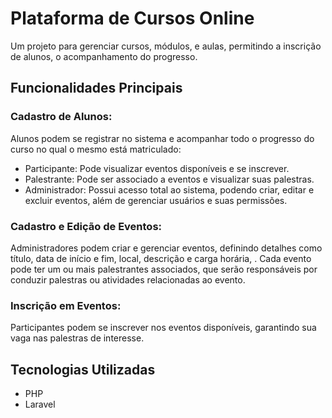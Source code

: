 # Plataforma de Cursos Online
Um projeto para gerenciar cursos, módulos, e aulas, permitindo a inscrição de alunos, o
acompanhamento do progresso.

## Funcionalidades Principais

### Cadastro de Alunos:

Alunos podem se registrar no sistema e acompanhar todo o progresso do curso no qual o mesmo está matriculado:
- Participante: Pode visualizar eventos disponíveis e se inscrever.
- Palestrante: Pode ser associado a eventos e visualizar suas palestras.
- Administrador: Possui acesso total ao sistema, podendo criar, editar e excluir eventos, além de gerenciar usuários e suas permissões.

### Cadastro e Edição de Eventos:

Administradores podem criar e gerenciar eventos, definindo detalhes como título, data de início e fim, local, descrição e carga horária, .
Cada evento pode ter um ou mais palestrantes associados, que serão responsáveis por conduzir palestras ou atividades relacionadas ao evento.

### Inscrição em Eventos:

Participantes podem se inscrever nos eventos disponíveis, garantindo sua vaga nas palestras de interesse.

## Tecnologias Utilizadas
- PHP
- Laravel
